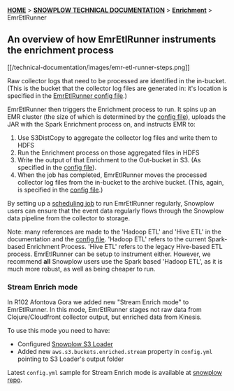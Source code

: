[**HOME**](Home) > [**SNOWPLOW TECHNICAL DOCUMENTATION**](Snowplow-technical-documentation) > [**Enrichment**](Enrichment) > EmrEtlRunner

## An overview of how EmrEtlRunner instruments the enrichment process

[[/technical-documentation/images/emr-etl-runner-steps.png]]

Raw collector logs that need to be processed are identified in the in-bucket. (This is the bucket that the collector log files are generated in: it's location is specified in the [EmrEtlRunner config file][config-file].)

EmrEtlRunner then triggers the Enrichment process to run. It spins up an EMR cluster (the size of which is determined by the [config file][config-file]), uploads the JAR with the Spark Enrichment process on, and instructs EMR to:

1. Use S3DistCopy to aggregate the collector log files and write them to HDFS
2. Run the Enrichment process on those aggregated files in HDFS
3. Write the output of that Enrichment to the Out-bucket in S3. (As specified in the [config file][config-file]).
4. When the job has completed, EmrEtlRunner moves the processed collector log files from the in-bucket to the archive bucket. (This, again, is specified in the [config file][config-file].)

By setting up a [scheduling job](3-Scheduling-EmrEtlRunner) to run EmrEtlRunner regularly, Snowplow users can ensure that the event data regularly flows through the Snowplow data pipeline from the collector to storage.

Note: many references are made to the 'Hadoop ETL' and 'Hive ETL' in the documentation and the [config file][config-file].
'Hadoop ETL' refers to the current Spark-based Enrichment Process. 'Hive ETL' refers to the legacy Hive-based ETL process.
EmrEtlRunner can be setup to instrument either.
However, we recommend **all** Snowplow users use the Spark based 'Hadoop ETL', as it is much more robust, as well as being cheaper to run.

### Stream Enrich mode

In R102 Afontova Gora we added new "Stream Enrich mode" to EmrEtlRunner.
In this mode, EmrEtlRunner stages not raw data from Clojure/Cloudfront collector output, but enriched data from Kinesis.

To use this mode you need to have:

* Configured [Snowplow S3 Loader][s3-loader]
* Added new `aws.s3.buckets.enriched.stream` property in `config.yml` pointing to S3 Loader's output folder

Latest `config.yml` sample  for Stream Enrich mode is available at [snowplow repo][stream-config-file].


[config-file]: https://github.com/snowplow/snowplow/blob/master/3-enrich/emr-etl-runner/config/config.yml.sample
[stream-config-file]:  https://github.com/snowplow/snowplow/blob/master/3-enrich/emr-etl-runner/config/stream_config.yml.sample

[s3-loader]: https://github.com/snowplow/snowplow/wiki/S3-loader
